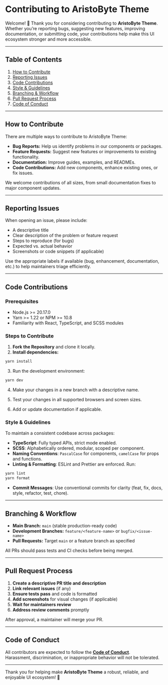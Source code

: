 # Contributing to AristoByte Theme

Welcome! 👋 Thank you for considering contributing to **AristoByte Theme**. Whether you’re reporting bugs, suggesting new features, improving documentation, or submitting code, your contributions help make this UI ecosystem stronger and more accessible.

---

## Table of Contents

1. [How to Contribute](#how-to-contribute)
2. [Reporting Issues](#reporting-issues)
3. [Code Contributions](#code-contributions)
4. [Style & Guidelines](#style--guidelines)
5. [Branching & Workflow](#branching--workflow)
6. [Pull Request Process](#pull-request-process)
7. [Code of Conduct](#code-of-conduct)

---

## How to Contribute

There are multiple ways to contribute to AristoByte Theme:

- **Bug Reports:** Help us identify problems in our components or packages.
- **Feature Requests:** Suggest new features or improvements to existing functionality.
- **Documentation:** Improve guides, examples, and READMEs.
- **Code Contributions:** Add new components, enhance existing ones, or fix issues.

We welcome contributions of all sizes, from small documentation fixes to major component updates.

---

## Reporting Issues

When opening an issue, please include:

- A descriptive title
- Clear description of the problem or feature request
- Steps to reproduce (for bugs)
- Expected vs. actual behavior
- Screenshots or code snippets (if applicable)

Use the appropriate labels if available (bug, enhancement, documentation, etc.) to help maintainers triage efficiently.

---

## Code Contributions

### Prerequisites

- Node.js >= 20.17.0
- Yarn >= 1.22 or NPM >= 10.8
- Familiarity with React, TypeScript, and SCSS modules

### Steps to Contribute

1. **Fork the Repository** and clone it locally.
2. **Install dependencies:**

```bash
yarn install
```

3. Run the development environment:

```bash
yarn dev
```

4. Make your changes in a new branch with a descriptive name.

5. Test your changes in all supported browsers and screen sizes.

6. Add or update documentation if applicable.

### Style & Guidelines

To maintain a consistent codebase across packages:

- **TypeScript**: Fully typed APIs, strict mode enabled.
- **SCSS**: Alphabetically ordered, modular, scoped per component.
- **Naming Conventions**: `PascalCase` for components, `camelCase` for props and functions.
- **Linting & Formatting**: ESLint and Prettier are enforced. Run:

```bash
yarn lint
yarn format
```

- **Commit Messages**: Use conventional commits for clarity (feat, fix, docs, style, refactor, test, chore).

---

## Branching & Workflow

- **Main Branch:** `main` (stable production-ready code)
- **Development Branches:** `feature/<feature-name>` or `bugfix/<issue-name>`
- **Pull Requests:** Target `main` or a feature branch as specified

All PRs should pass tests and CI checks before being merged.

---

## Pull Request Process

1. **Create a descriptive PR title and description**
2. **Link relevant issues** (if any)
3. **Ensure tests pass** and code is formatted
4. **Add screenshots** for visual changes (if applicable)
5. **Wait for maintainers review**
6. **Address review comments** promptly

After approval, a maintainer will merge your PR.

---

## Code of Conduct

All contributors are expected to follow the **[Code of Conduct](./CODE_OF_CONDUCT.md)**.  
Harassment, discrimination, or inappropriate behavior will not be tolerated.

---

Thank you for helping make **AristoByte Theme** a robust, reliable, and enjoyable UI ecosystem! 🚀
